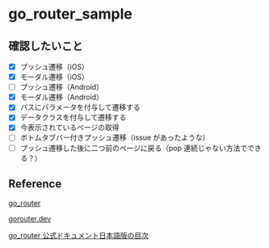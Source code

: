 # go_router_sample

## 確認したいこと

- [x] プッシュ遷移（iOS）
- [x] モーダル遷移（iOS）
- [ ] プッシュ遷移（Android）
- [x] モーダル遷移（Android）
- [x] パスにパラメータを付与して遷移する
- [x] データクラスを付与して遷移する
- [x] 今表示されているページの取得
- [ ] ボトムタブバー付きプッシュ遷移（issue があったような）
- [ ] プッシュ遷移した後に二つ前のページに戻る（pop 連続じゃない方法でできる？）

## Reference

[go_router](https://pub.dev/packages/go_router)

[gorouter.dev](https://gorouter.dev/)

[go_router 公式ドキュメント日本語版の目次](https://zenn.dev/inari_sushio/scraps/01ef7604a4b934)
